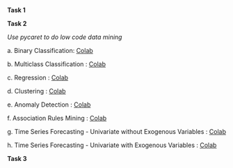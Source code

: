 
**Task 1**


**Task 2**

_Use pycaret to do low code data mining_

a. Binary Classification: [Colab](https://colab.research.google.com/drive/1SkBv688vA3boUwFziuIFYJ3Xxd_tj1ou?authuser=4#scrollTo=kKlH8KEaBm5R)

b. Multiclass Classification : [Colab](https://colab.research.google.com/drive/1SkBv688vA3boUwFziuIFYJ3Xxd_tj1ou?authuser=4#scrollTo=jYA7ZLx9IesX)

c. Regression : [Colab](https://colab.research.google.com/drive/1SkBv688vA3boUwFziuIFYJ3Xxd_tj1ou?authuser=4#scrollTo=vhUDr_paa3I9)

d. Clustering : [Colab](https://colab.research.google.com/drive/1SkBv688vA3boUwFziuIFYJ3Xxd_tj1ou?authuser=4#scrollTo=E3SRvOjFpPjn)

e. Anomaly Detection : [Colab](https://colab.research.google.com/drive/1SkBv688vA3boUwFziuIFYJ3Xxd_tj1ou?authuser=4#scrollTo=ARW_WYQjBU2P)

f. Association Rules Mining : [Colab](https://colab.research.google.com/drive/1SkBv688vA3boUwFziuIFYJ3Xxd_tj1ou?authuser=4#scrollTo=4ZJVBTdKTPwf)

g. Time Series Forecasting - Univariate without Exogenous Variables : [Colab](https://colab.research.google.com/drive/1SQ1ogvASmzkuv4R6BmGoCjH5C-1VHfET#scrollTo=q3LNmuioYDTp&line=1&uniqifier=1)

h. Time Series Forecasting - Univariate with Exogenous Variables : [Colab](https://colab.research.google.com/drive/1SQ1ogvASmzkuv4R6BmGoCjH5C-1VHfET#scrollTo=EggP65MSdH03&line=1&uniqifier=1)

**Task 3**
